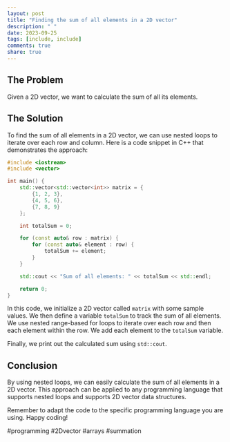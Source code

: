 ```yaml
---
layout: post
title: "Finding the sum of all elements in a 2D vector"
description: " "
date: 2023-09-25
tags: [include, include]
comments: true
share: true
---
```


## The Problem
Given a 2D vector, we want to calculate the sum of all its elements.

## The Solution
To find the sum of all elements in a 2D vector, we can use nested loops to iterate over each row and column. Here is a code snippet in C++ that demonstrates the approach:

```cpp
#include <iostream>
#include <vector>

int main() {
    std::vector<std::vector<int>> matrix = {
        {1, 2, 3},
        {4, 5, 6},
        {7, 8, 9}
    };

    int totalSum = 0;

    for (const auto& row : matrix) {
        for (const auto& element : row) {
            totalSum += element;
        }
    }

    std::cout << "Sum of all elements: " << totalSum << std::endl;

    return 0;
}
```

In this code, we initialize a 2D vector called `matrix` with some sample values. We then define a variable `totalSum` to track the sum of all elements. We use nested range-based for loops to iterate over each row and then each element within the row. We add each element to the `totalSum` variable.

Finally, we print out the calculated sum using `std::cout`.

## Conclusion
By using nested loops, we can easily calculate the sum of all elements in a 2D vector. This approach can be applied to any programming language that supports nested loops and supports 2D vector data structures.

Remember to adapt the code to the specific programming language you are using. Happy coding!

#programming #2Dvector #arrays #summation
